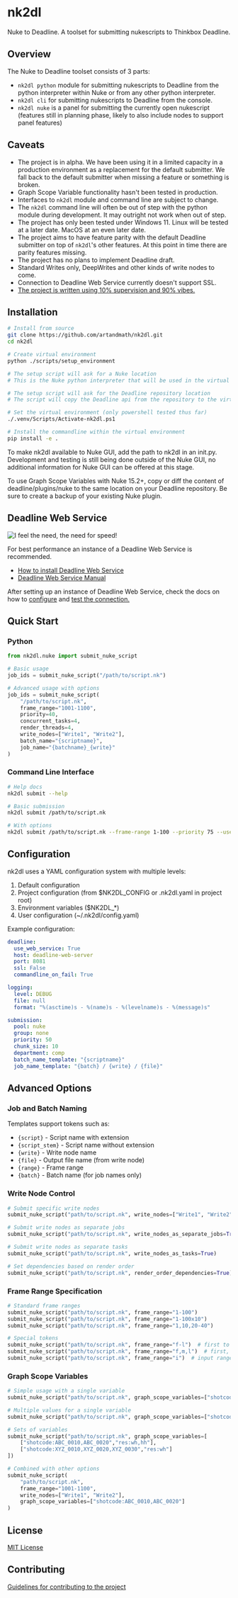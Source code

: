 # nk2dl
Nuke to Deadline. A toolset for submitting nukescripts to Thinkbox Deadline.

## Overview

The Nuke to Deadline toolset consists of 3 parts:
- `nk2dl python` module for submitting nukescripts to Deadline from the python interpreter within Nuke or from any other python interpreter.
- `nk2dl cli` for submitting nukescripts to Deadline from the console.
- `nk2dl nuke` is a panel for submitting the currently open nukescript (features still in planning phase, likely to also include nodes to support panel features)

## Caveats

- The project is in alpha. We have been using it in a limited capacity in a production environment as a replacement for the default submitter. We fall back to the default submitter when missing a feature or something is broken.
- Graph Scope Variable functionality hasn't been tested in production.
- Interfaces to `nk2dl` module and command line are subject to change.
- The `nk2dl` command line will often be out of step with the python module during development. It may outright not work when out of step.
- The project has only been tested under Windows 11. Linux will be tested at a later date. MacOS at an even later date.
- The project aims to have feature parity with the default Deadline submitter on top of `nk2dl`'s other features. At this point in time there are parity features missing.
- The project has no plans to implement Deadline draft.
- Standard Writes only, DeepWrites and other kinds of write nodes to come.
- Connection to Deadline Web Service currently doesn't support SSL.
- [The project is written using 10% supervision and 90% vibes.](https://www.youtube.com/watch?v=IACHfKmZMr8)

## Installation

```bash
# Install from source
git clone https://github.com/artandmath/nk2dl.git
cd nk2dl

# Create virtual environment
python ./scripts/setup_environment

# The setup script will ask for a Nuke location
# This is the Nuke python interpreter that will be used in the virtual environment

# The setup script will ask for the Deadline repository location
# The script will copy the Deadline api from the repository to the virtual environment

# Set the virtual environment (only powershell tested thus far)
./.venv/Scripts/Activate-nk2dl.ps1

# Install the commandline within the virtual environment
pip install -e .
```
To make nk2dl available to Nuke GUI, add the path to nk2dl in an init.py. Development and testing is still being done outside of the Nuke GUI, no additional information for Nuke GUI can be offered at this stage.

To use Graph Scope Variables with Nuke 15.2+, copy or diff the content of deadline/plugins/nuke to the same location on your Deadline repository. Be sure to create a backup of your existing Nuke plugin.


## Deadline Web Service

![I feel the need, the need for speed!](./docs/img/nk2dl_vs_default.gif)

For best performance an instance of a Deadline Web Service is recommended.
- [How to install Deadline Web Service](https://docs.thinkboxsoftware.com/products/deadline/10.4/1_User%20Manual/manual/install-client-web-server-installation.html)
- [Deadline Web Service Manual](https://docs.thinkboxsoftware.com/products/deadline/10.4/1_User%20Manual/manual/web-service.html)
 
After setting up an instance of Deadline Web Service, check the docs on how to [configure](./docs/config.md) and [test the connection.](./docs/deadline_connection.md)


## Quick Start

### Python

```python
from nk2dl.nuke import submit_nuke_script

# Basic usage
job_ids = submit_nuke_script("/path/to/script.nk")

# Advanced usage with options
job_ids = submit_nuke_script(
    "/path/to/script.nk",
    frame_range="1001-1100",
    priority=40,
    concurrent_tasks=4,
    render_threads=4,
    write_nodes=["Write1", "Write2"],
    batch_name="{scriptname}",
    job_name="{batchname}_{write}"
)
```

### Command Line Interface

```bash
# Help docs
nk2dl submit --help

# Basic submission
nk2dl submit /path/to/script.nk

# With options
nk2dl submit /path/to/script.nk --frame-range 1-100 --priority 75 --use-nuke-x --render-threads 16 --use-gpu
```

## Configuration

nk2dl uses a YAML configuration system with multiple levels:

1. Default configuration
2. Project configuration (from $NK2DL_CONFIG or .nk2dl.yaml in project root)
3. Environment variables ($NK2DL_*)
4. User configuration (~/.nk2dl/config.yaml)

Example configuration:

```yaml
deadline:
  use_web_service: True
  host: deadline-web-server
  port: 8081
  ssl: False
  commandline_on_fail: True

logging:
  level: DEBUG
  file: null
  format: "%(asctime)s - %(name)s - %(levelname)s - %(message)s"

submission:
  pool: nuke
  group: none
  priority: 50
  chunk_size: 10
  department: comp
  batch_name_template: "{scriptname}"
  job_name_template: "{batch} / {write} / {file}"
```

## Advanced Options

### Job and Batch Naming

Templates support tokens such as:
- `{script}` - Script name with extension
- `{script_stem}` - Script name without extension
- `{write}` - Write node name
- `{file}` - Output file name (from write node)
- `{range}` - Frame range
- `{batch}` - Batch name (for job names only)

### Write Node Control

```python
# Submit specific write nodes
submit_nuke_script("path/to/script.nk", write_nodes=["Write1", "Write2"])

# Submit write nodes as separate jobs
submit_nuke_script("path/to/script.nk", write_nodes_as_separate_jobs=True)

# Submit write nodes as separate tasks
submit_nuke_script("path/to/script.nk", write_nodes_as_tasks=True)

# Set dependencies based on render order
submit_nuke_script("path/to/script.nk", render_order_dependencies=True)
```

### Frame Range Specification

```python
# Standard frame ranges
submit_nuke_script("path/to/script.nk", frame_range="1-100")
submit_nuke_script("path/to/script.nk", frame_range="1-100x10")
submit_nuke_script("path/to/script.nk", frame_range="1,10,20-40")

# Special tokens
submit_nuke_script("path/to/script.nk", frame_range="f-l")  # first to last
submit_nuke_script("path/to/script.nk", frame_range="f,m,l")  # first, middle, last
submit_nuke_script("path/to/script.nk", frame_range="i")  # input range from write node
```

### Graph Scope Variables

```python
# Simple usage with a single variable
submit_nuke_script("path/to/script.nk", graph_scope_variables=["shotcode:ABC_0010"])

# Multiple values for a single variable
submit_nuke_script("path/to/script.nk", graph_scope_variables=["shotcode:ABC_0010,ABC_0020"])

# Sets of variables
submit_nuke_script("path/to/script.nk", graph_scope_variables=[
    ["shotcode:ABC_0010,ABC_0020","res:wh,hh"],
    ["shotcode:XYZ_0010,XYZ_0020,XYZ_0030","res:wh"]
])

# Combined with other options
submit_nuke_script(
    "path/to/script.nk",
    frame_range="1001-1100",
    write_nodes=["Write1", "Write2"],
    graph_scope_variables=["shotcode:ABC_0010,ABC_0020"]
)
```

## License

[MIT License](./LICENSE)

## Contributing

[Guidelines for contributing to the project](./docs/contributing.md)
